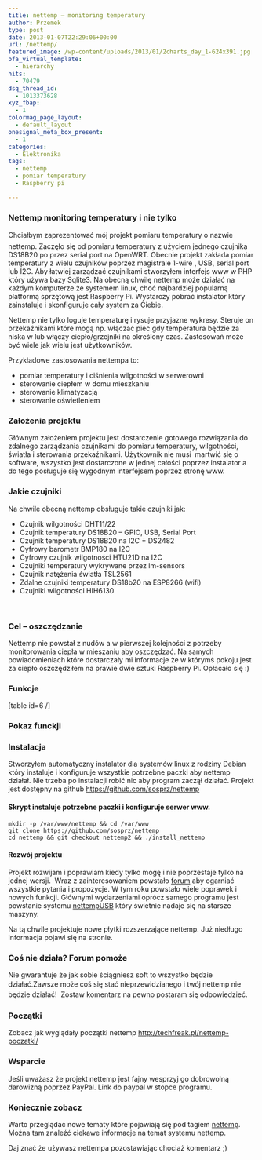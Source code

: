 ```yaml
---
title: nettemp – monitoring temperatury
author: Przemek
type: post
date: 2013-01-07T22:29:06+00:00
url: /nettemp/
featured_image: /wp-content/uploads/2013/01/2charts_day_1-624x391.jpg
bfa_virtual_template:
  - hierarchy
hits:
  - 70479
dsq_thread_id:
  - 1013373628
xyz_fbap:
  - 1
colormag_page_layout:
  - default_layout
onesignal_meta_box_present:
  - 1
categories:
  - Elektronika
tags:
  - nettemp
  - pomiar temperatury
  - Raspberry pi

---
```

### Nettemp monitoring temperatury i nie tylko

Chciałbym zaprezentować mój projekt pomiaru temperatury o nazwie nettemp. Zaczęło się od pomiaru temperatury z użyciem jednego czujnika DS18B20 po przez serial port na OpenWRT. Obecnie projekt zakłada pomiar temperatury z wielu czujników poprzez magistrale 1-wire , USB, serial port lub I2C. Aby łatwiej zarządzać czujnikami stworzyłem interfejs www w PHP który używa bazy Sqlite3. Na obecną chwilę nettemp może działać na każdym komputerze że systemem linux, choć najbardziej popularną platformą sprzętową jest Raspberry Pi. Wystarczy pobrać instalator który zainstaluje i skonfiguruje cały system za Ciebie.

Nettemp nie tylko loguje temperaturę i rysuje przyjazne wykresy. Steruje on przekaźnikami które mogą np. włączać piec gdy temperatura będzie za niska w lub włączy ciepło/grzejniki na określony czas. Zastosowań może być wiele jak wielu jest użytkowników.

Przykładowe zastosowania nettempa to:

  * pomiar temperatury i ciśnienia wilgotności w serwerowni
  * sterowanie ciepłem w domu mieszkaniu
  * sterowanie klimatyzacją
  * sterowanie oświetleniem

### Założenia projektu

Głównym założeniem projektu jest dostarczenie gotowego rozwiązania do zdalnego zarządzania czujnikami do pomiaru temperatury, wilgotności, światła i sterowania przekaźnikami. Użytkownik nie musi  martwić się o software, wszystko jest dostarczone w jednej całości poprzez instalator a do tego posługuje się wygodnym interfejsem poprzez stronę www.

### Jakie czujniki

Na chwile obecną nettemp obsługuje takie czujniki jak:

  * Czujnik wilgotności DHT11/22
  * Czujnik temperatury DS18B20 &#8211; GPIO, USB, Serial Port
  * Czujnik temperatury DS18B20 na I2C + DS2482
  * Cyfrowy barometr BMP180 na I2C
  * Cyfrowy czujnik wilgotności HTU21D na I2C
  * Czujniki temperatury wykrywane przez lm-sensors
  * Czujnik natężenia światła TSL2561
  * Zdalne czujniki temperatury DS18b20 na ESP8266 (wifi)
  * Czujniki wilgotności HIH6130

&nbsp;

### Cel &#8211; oszczędzanie

Nettemp nie powstał z nudów a w pierwszej kolejności z potrzeby monitorowania ciepła w mieszaniu aby oszczędzać. Na samych powiadomieniach które dostarczały mi informacje że w którymś pokoju jest za ciepło oszczędziłem na prawie dwie sztuki Raspberry Pi. Opłacało się :)

### Funkcje

[table id=6 /]

### Pokaz funckji



### 

### Instalacja

Stworzyłem automatyczny instalator dla systemów linux z rodziny Debian który instaluje i konfiguruje wszystkie potrzebne paczki aby nettemp działał. Nie trzeba po instalacji robić nic aby program zaczął działać. Projekt jest dostępny na github <https://github.com/sosprz/nettemp>

#### Skrypt instaluje potrzebne paczki i konfiguruje serwer www.

    mkdir -p /var/www/nettemp && cd /var/www
    git clone https://github.com/sosprz/nettemp
    cd nettemp && git checkout nettemp2 && ./install_nettemp
    

#### Rozwój projektu

Projekt rozwijam i poprawiam kiedy tylko mogę i nie poprzestaje tylko na jednej wersji.  Wraz z zainteresowaniem powstało <a href="http://forum.techfreak.pl" target="_blank" rel="noopener">forum</a> aby ogarniać wszystkie pytania i propozycje. W tym roku powstało wiele poprawek i nowych funkcji. Głównymi wydarzeniami oprócz samego programu jest powstanie systemu <a href="http://forum.techfreak.pl/viewtopic.php?f=5&t=175" target="_blank" rel="noopener">nettempUSB</a> który świetnie nadaje się na starsze maszyny.

Na tą chwile projektuje nowe płytki rozszerzające nettemp. Już niedługo informacja pojawi się na stronie.

### Coś nie działa? Forum pomoże

Nie gwarantuje że jak sobie ściągniesz soft to wszystko będzie działać.<span style="line-height: 1.5em;">Zawsze może coś się stać nieprzewidzianego i twój nettemp nie będzie działać!  Zostaw komentarz na pewno postaram się odpowiedzieć.</span>

### Początki

Zobacz jak wyglądały początki nettemp <a href="http://techfreak.pl/nettemp-poczatki/" target="_blank" rel="noopener">http://techfreak.pl/nettemp-poczatki/</a>

### Wsparcie

Jeśli uważasz że projekt nettemp jest fajny wesprzyj go dobrowolną darowizną poprzez PayPal. Link do paypal w stopce programu.

### Koniecznie zobacz

Warto przeglądać nowe tematy które pojawiają się pod tagiem <a href="http://techfreak.pl/tag/nettemp/" target="_blank" rel="noopener">nettemp</a>. Można tam znaleźć ciekawe informacje na temat systemu nettemp.

Daj znać że używasz nettempa pozostawiając chociaż komentarz ;)